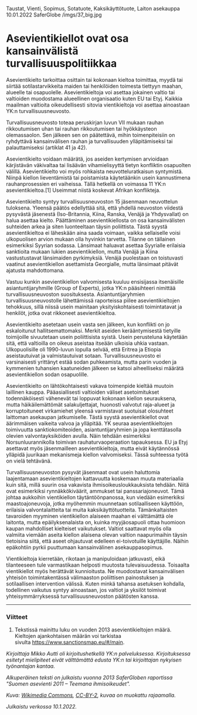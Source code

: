 Taustat, Vienti, Sopimus, Sotatuote, Kaksikäyttötuote, Laiton asekauppa
10.01.2022
SaferGlobe
/imgs/37_big.jpg

# Asevientikiellot ovat osa kansainvälistä turvallisuuspolitiikkaa

Asevientikielto tarkoittaa osittain tai kokonaan kieltoa toimittaa,
myydä tai siirtää sotilastarvikkeita maiden tai henkilöiden toimesta
tiettyyn maahan, alueelle tai osapuolelle. Asevientikieltoja voi asettaa
jokainen valtio tai valtioiden muodostama alueellinen organisaatio kuten
EU tai Etyj. Kaikkia maailman valtioita oikeudellisesti sitovia
vientikieltoja voi asettaa ainoastaan YK:n turvallisuusneuvosto.

Turvallisuusneuvosto toteaa peruskirjan luvun VII mukaan rauhan
rikkoutumisen uhan tai rauhan rikkoutumisen tai hyökkäysteon
olemassaolon. Sen jälkeen sen on päätettävä, mihin toimenpiteisiin on
ryhdyttävä kansainvälisen rauhan ja turvallisuuden ylläpitämiseksi tai
palauttamiseksi (artiklat 41 ja 42).

Asevientikielto voidaan määrätä, jos aseiden kertymisen arvioidaan
kärjistävän väkivaltaa tai lisäävän vihamielisyyttä tietyn konfliktin
osapuolten välillä. Asevientikielto voi myös rohkaista
neuvotteluratkaisun syntymistä. Niinpä kiellon lieventämistä tai
poistamista käytetäänkin usein kannustimena rauhanprosessien eri
vaiheissa. Tällä hetkellä on voimassa 11 YK:n asevientikieltoa.[1]
Useimmat niistä koskevat Afrikan konflikteja.

Asevientikielto syntyy turvallisuusneuvoston 15 jäsenmaan neuvottelun
tuloksena. Yleensä päätös edellyttää sitä, että yhdellä neuvoston
viidestä pysyvästä jäsenestä (Iso-Britannia, Kiina, Ranska, Venäjä ja
Yhdysvallat) on halua asettaa kielto. Päättäminen asevientikiellosta on
osa kansainvälisten suhteiden arkea ja siten luonteeltaan täysin
poliittista. Tästä syystä asevientikieltoa ei läheskään aina saada
voimaan, vaikka sellaiselle voisi ulkopuolisen arvion mukaan olla
hyvinkin tarvetta. Tilanne on tällainen esimerkiksi Syyrian sodassa.
Länsimaat haluavat asettaa Syyrialle erilaisia sanktioita mukaan lukien
asevientikiellon, mutta Venäjä ja Kiina vastustustavat länsimaiden
pyrkimyksiä. Venäjä puolestaan on toistuvasti vaatinut asevientikiellon
asettamista Georgialle, mutta länsimaat pitävät ajatusta mahdottomana.

Vastuu kunkin asevientikiellon valvomisesta kuuluu ensisijassa
itsenäisille asiantuntijaryhmille (Group of Experts), jotka YK:n
pääsihteeri nimittää turvallisuusneuvoston suosituksesta.
Asiantuntijaryhmien turvallisuusneuvostolle lähettämissä raporteissa
piilee asevientikieltojen tehokkuus, sillä niissä usein mainitaan
yksityiskohtaisesti toimintatavat ja henkilöt, jotka ovat rikkoneet
asevientikieltoa.

Asevientikielto asetetaan usein vasta sen jälkeen, kun konflikti on jo
eskaloitunut hallitsemattomaksi. Merkit aseiden kerääntymisestä
tietyille toimijoille sivuutetaan usein poliittisista syistä. Usein
perusteluna käytetään sitä, että valtioilla on oikeus aseistaa itseään
ulkoisia uhkia vastaan. Ulkopuolisille oli 1990-luvun lopulla selvää,
että Eritrea ja Etiopia aseistautuivat ja valmistautuivat sotaan.
Turvallisuusneuvosto ei varsinaisesti yrittänyt estää sodan puhkeamista,
mutta parin vuoden ja kymmenien tuhansien kaatuneiden jälkeen se katsoi
aiheelliseksi määrätä asevientikiellon sodan osapuolille.

Asevientikielto on lähtökohtaisesti vakava toimenpide kieltää muutoin
laillinen kauppa. Pääasiallisesti valtioiden väliset asetoimitukset
todennäköisesti vähenevät tai loppuvat kokonaan kiellon seurauksena,
mutta häikäilemättömät salakuljettajat, huonosti valvotut raja-alueet ja
korruptoituneet virkamiehet yleensä varmistavat suotuisat olosuhteet
laittoman asekaupan jatkumiselle. Tästä syystä asevientikiellot ovat
äärimmäisen vaikeita valvoa ja ylläpitää. YK seuraa asevientikieltojen
toimivuutta sanktiokomiteoiden, asiantuntijaryhmien ja jopa
kenttätasolla olevien valvontayksiköiden avulla. Näin tehdään
esimerkiksi Norsunluurannikolla toimivan rauhaturvaoperaation tapauksessa. EU ja Etyj asettavat myös
jäsenmailleen asevientikieltoja, mutta eivät käytännössä ylläpidä
juurikaan mekanismeja kiellon valvomiseksi. Tässä suhteessa työtä on
vielä tehtävänä.

Turvallisuusneuvoston pysyvät jäsenmaat ovat usein haluttomia
laajentamaan asevientikieltojen kattavuutta koskemaan muuta materiaalia
kuin sitä, millä suurin osa vakavista ihmisoikeusloukkauksista tehdään.
Niitä ovat esimerkiksi rynnäkkökiväärit, ammukset tai panssariajoneuvot.
Tämä johtaa aukkoihin vientikiellon täytäntöönpanossa, kun viedään
esimerkiksi maastoajoneuvoja, jotka myöhemmin muunnetaan sotilaalliseen
käyttöön, erilaisia valvontalaitteita tai muita kaksikäyttötuotteita.
Tämänkaltaisten tavaroiden myyminen vientikiellon alaiseen maahan ei
välttämättä ole laitonta, mutta epäilyksenalaista on, kuinka
myyjäosapuoli ottaa huomioon kaupan mahdolliset kielteiset vaikutukset.
Valtiot saattavat myös olla valmiita viemään aseita kiellon alaisena
olevan valtion naapurimaihin täysin tietoisina siitä, että aseet
ohjautuvat edelleen ei-toivotuille käyttäjille. Näihin epäkohtiin pyrkii
puuttumaan kansainvälinen asekauppasopimus.

Vientikieltoja kierretään, rikotaan ja manipuloidaan jatkuvasti, eikä
tilanteeseen tule varmastikaan helposti muutosta tulevaisuudessa.
Toisaalta vientikiellot myös herättävät kunnioitusta. Ne muodostavat
kansainvälisen yhteisön toimintakentässä välimaaston poliittisen
painostuksen ja sotilaallisen intervention välissä. Kuten minkä tahansa
asetuksen kohdalla, todellinen vaikutus syntyy ainoastaan, jos valtiot
ja yksilöt toimivat yhteisymmärryksessä turvallisuusneuvoston päätösten
kanssa.


***


### Viitteet

1.  Tekstissä mainittu luku on vuoden 2013 asevientikieltojen määrä.
    Kieltojen ajankohtaisen määrän voi tarkistaa
    sivulta <https://www.sanctionsmap.eu/#/main>.

*Kirjoittaja Mikko Autti oli kirjoitushetkellä YK:n palveluksessa.
Kirjoituksessa esitetyt mielipiteet eivät välttämättä edusta YK:n tai
kirjoittajan nykyisen työnantajan kantaa.*

*Alkuperäinen teksti on julkaistu vuonna 2013 SaferGloben raportissa
"Suomen asevienti 2011 – Teemana ihmisoikeudet".*

*Kuva: [Wikimedia Commons](https://commons.wikimedia.org/wiki/File:United_Nations_Security_Council_-_Meeting_about_DPRK.jpg), [CC-BY-2](https://creativecommons.org/licenses/by/2.0/), kuvaa on muokattu rajaamalla.*

*Julkaistu verkossa 10.1.2022.*

